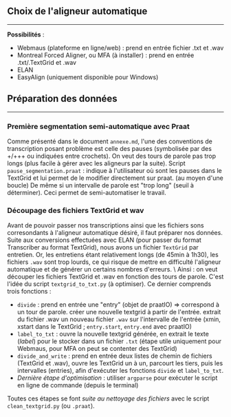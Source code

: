 ## Choix de l'aligneur automatique
---
**Possibilités** :
- Webmaus (plateforme en ligne/web) : prend en entrée fichier .txt et .wav
- Montreal Forced Aligner, ou MFA (à installer) : prend en entrée .txt/.TextGrid et .wav
- ELAN
- EasyAlign (uniquement disponible pour Windows)

## Préparation des données
---
### Première segmentation semi-automatique avec Praat
Comme présenté dans le document `annexe.md`, l'une des conventions de transcription posant problème est celle des pauses (symbolisée par des +/+++ ou indiquées entre crochets). On veut des tours de parole pas trop longs (plus facile à gérer avec les aligneurs par la suite).
Script `pause_segmentation.praat` : indique à l'utilisateur où sont les pauses dans le TextGrid et lui permet de le modifier directement sur praat. (au moyen d'une boucle) De même si un intervalle de parole est "trop long" (seuil à déterminer). Ceci permet de semi-automatiser le travail.

### Découpage des fichiers TextGrid et wav
Avant de pouvoir passer nos transcriptions ainsi que les fichiers sons corresondants à l'aligneur automatique désiré, il faut préparer nos données. Suite aux conversions effectuées avec ELAN (pour passer du format Transcriber au format TextGrid), nous avons un fichier `TextGrid` par entretien. Or, les entretiens étant relativement longs (de 45min à 1h30), les fichiers `.wav` sont trop lourds, ce qui risque de mettre en difficulté l'aligneur automatique et de générer un certains nombres d'erreurs.
\\
Ainsi : on veut découper les fichiers TextGrid et .wav en fonction des tours de parole. C'est l'idée du script `textgrid_to_txt.py` (à optimiser). Ce dernier comprends trois fonctions : 
- `divide` : prend en entrée une "entry" (objet de praatIO) => correspond à un tour de parole. créer une nouvelle textgrid à partir de l'entrée. extrait du fichier .wav un nouveau fichier `.wav` sur l'intervalle de l'entrée (xmin, xstart dans le TextGrid ; `entry.start`, `entry.end` avec praatIO)
- `label_to_txt` : ouvre la nouvelle textgrid générée, en extrait le texte (*label*) pour le stocker dans un fichier `.txt` (étape utile uniquement pour Webmaus, pour MFA on peut se contenter des TextGrid)
- `divide_and_write` : prend en entrée deux listes de chemin de fichiers (TextGrid et .wav), ouvre les TextGrid un à un, parcourt les tiers, puis les intervalles (entries), afin d'exécuter les fonctions `divide` et `label_to_txt`.
- *Dernière étape d'optimisation* : utiliser `argparse` pour exécuter le script en ligne de commande (depuis le terminal)

Toutes ces étapes se font *suite au nettoyage des fichiers* avec le script `clean_textgrid.py` (ou `.praat`).